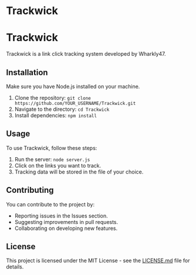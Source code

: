 # Trackwick
# Trackwick

Trackwick is a link click tracking system developed by Wharkly47.

## Installation

Make sure you have Node.js installed on your machine.

1. Clone the repository: `git clone https://github.com/YOUR_USERNAME/Trackwick.git`
2. Navigate to the directory: `cd Trackwick`
3. Install dependencies: `npm install`

## Usage

To use Trackwick, follow these steps:

1. Run the server: `node server.js`
2. Click on the links you want to track.
3. Tracking data will be stored in the file of your choice.

## Contributing

You can contribute to the project by:

- Reporting issues in the Issues section.
- Suggesting improvements in pull requests.
- Collaborating on developing new features.

## License

This project is licensed under the MIT License - see the [LICENSE.md](LICENSE.md) file for details.
